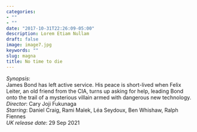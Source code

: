 ```yaml
---
categories:
- ""
- ""
date: "2017-10-31T22:26:09-05:00"
description: Lorem Etiam Nullam
draft: false
image: image7.jpg
keywords: ""
slug: magna
title: No time to die
---
```


*Synopsis*:  
James Bond has left active service. His peace is short-lived when Felix Leiter, an old friend from the CIA, turns up asking for help, leading Bond onto the trail of a mysterious villain armed with dangerous new technology.  
*Director*: Cary Joji Fukunaga  
*Starring*: Daniel Craig, Rami Malek, Léa Seydoux, Ben Whishaw, Ralph Fiennes  
*UK release date*: 29 Sep 2021  